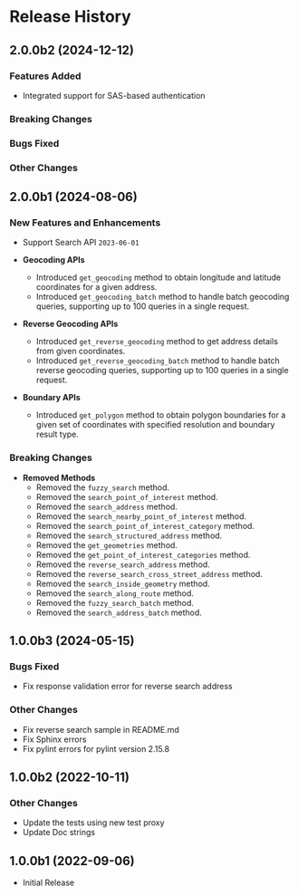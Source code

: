 # Release History

## 2.0.0b2 (2024-12-12)

### Features Added

- Integrated support for SAS-based authentication

### Breaking Changes

### Bugs Fixed

### Other Changes

## 2.0.0b1 (2024-08-06)

### New Features and Enhancements

- Support Search API `2023-06-01`

- **Geocoding APIs**
  - Introduced `get_geocoding` method to obtain longitude and latitude coordinates for a given address.
  - Introduced `get_geocoding_batch` method to handle batch geocoding queries, supporting up to 100 queries in a single request.

- **Reverse Geocoding APIs**
  - Introduced `get_reverse_geocoding` method to get address details from given coordinates.
  - Introduced `get_reverse_geocoding_batch` method to handle batch reverse geocoding queries, supporting up to 100 queries in a single request.

- **Boundary APIs**
  - Introduced `get_polygon` method to obtain polygon boundaries for a given set of coordinates with specified resolution and boundary result type.

### Breaking Changes

- **Removed Methods**
  - Removed the `fuzzy_search` method.
  - Removed the `search_point_of_interest` method.
  - Removed the `search_address` method.
  - Removed the `search_nearby_point_of_interest` method.
  - Removed the `search_point_of_interest_category` method.
  - Removed the `search_structured_address` method.
  - Removed the `get_geometries` method.
  - Removed the `get_point_of_interest_categories` method.
  - Removed the `reverse_search_address` method.
  - Removed the `reverse_search_cross_street_address` method.
  - Removed the `search_inside_geometry` method.
  - Removed the `search_along_route` method.
  - Removed the `fuzzy_search_batch` method.
  - Removed the `search_address_batch` method.

## 1.0.0b3 (2024-05-15)
 
### Bugs Fixed

- Fix response validation error for reverse search address

### Other Changes

- Fix reverse search sample in README.md
- Fix Sphinx errors
- Fix pylint errors for pylint version 2.15.8

## 1.0.0b2 (2022-10-11)

### Other Changes

- Update the tests using new test proxy
- Update Doc strings

## 1.0.0b1 (2022-09-06)

- Initial Release
